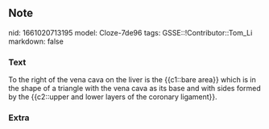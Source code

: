 ## Note
nid: 1661020713195
model: Cloze-7de96
tags: GSSE::!Contributor::Tom_Li
markdown: false

### Text
<div>
  To the right of the vena cava on the liver is the {{c1::bare
  area}} which is in the shape of a triangle with the vena cava as
  its base and with sides formed by the {{c2::upper and lower
  layers of the coronary ligament}}.
</div>

### Extra

